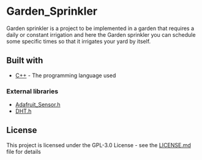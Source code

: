 # Garden_Sprinkler

Garden sprinkler is a project to be implemented in a garden that requires a daily or constant irrigation and here the Garden sprinkler you can schedule some specific times so that it irrigates your yard by itself.

## Built with

* [C++](https://www.cplusplus.com) - The programming language used
### External libraries
* [Adafruit_Sensor.h](https://github.com/adafruit/Adafruit_Sensor)
* [DHT.h](https://github.com/adafruit/DHT-sensor-library)

## License

This project is licensed under the GPL-3.0 License - see the [LICENSE.md](https://github.com/Kauavitorio/Squash_App/blob/main/LICENSE) file for details

